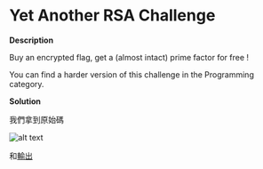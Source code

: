 # Yet Another RSA Challenge

__Description__

Buy an encrypted flag, get a (almost intact) prime factor for free !

You can find a harder version of this challenge in the Programming category.

__Solution__

我們拿到原始碼

![alt text]('code.png')

和[輸出]('output.txt/')
